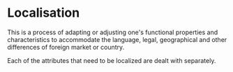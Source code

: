# Localisation

This is a process of adapting or adjusting one's functional properties and characteristics to accommodate the language, legal, geographical and other differences of foreign market or country.

Each of the attributes that need to be localized are dealt with separately.